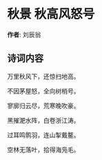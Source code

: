 # 秋景 秋高风怒号

**作者**: 刘辰翁

## 诗词内容

万里秋风下，还惊扫地高。

不因茅屋怒，全向树梢号。

寥廓归云尽，荒寒晚吹豪。

黑摧淝水阵，白卷浙江涛。

过耳鸣鹘羽，连山掣戴鳌。

空林无落叶，拾得海凫毛。

